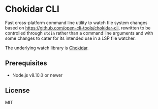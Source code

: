 # Chokidar CLI

Fast cross-platform command line utility to watch file system changes based on https://github.com/open-cli-tools/chokidar-cli, rewritten to be controlled through `stdin` rather than a command line arguments and with some changes to cater for its intended use in a LSP file watcher.

The underlying watch library is [Chokidar](https://github.com/paulmillr/chokidar).

## Prerequisites

- Node.js v8.10.0 or newer

## License

MIT
